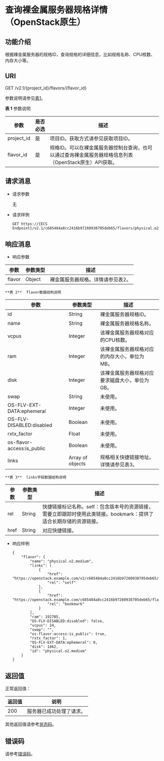 # 查询裸金属服务器规格详情（OpenStack原生）<a name="bms_api_0727"></a>

## 功能介绍<a name="section64833508"></a>

根据裸金属服务器的规格ID，查询规格的详细信息，比如规格名称、CPU核数、内存大小等。

## URI<a name="section46630661"></a>

GET /v2.1/\{project\_id\}/flavors/\{flavor\_id\}

参数说明请参见[表1](#table1857156445)。

**表 1**  参数说明

|参数|是否必选|描述|
|--|--|--|
|project_id|是|项目ID。获取方式请参见获取项目ID。|
|flavor_id|是|规格ID。可以在裸金属服务器控制台查询，也可以通过查询裸金属服务器规格信息列表（OpenStack原生）API获取。|


## 请求消息<a name="section17022773"></a>

-   请求参数

    无

-   请求样例

    ```
    GET https://{ECS Endpoint}/v2.1/c685484a8cc2416b97260938705deb65/flavors/physical.o2.medium
    ```


## 响应消息<a name="section18987236"></a>

-   响应参数

|参数|参数类型|描述|
|--|--|--|
|flavor|Object|裸金属服务器规格。详情请参见表2。|


    **表 2**  flavor数据结构说明

|参数|参数类型|描述|
|--|--|--|
|id|String|裸金属服务器规格ID。|
|name|String|裸金属服务器规格名称。|
|vcpus|Integer|该裸金属服务器规格对应的CPU核数。|
|ram|Integer|该裸金属服务器规格对应的内存大小，单位为MB。|
|disk|Integer|该裸金属服务器规格对应要求磁盘大小，单位为GB。|
|swap|String|未使用。|
|OS-FLV-EXT-DATA:ephemeral|Integer|未使用。|
|OS-FLV-DISABLED:disabled|Boolean|未使用。|
|rxtx_factor|Float|未使用。|
|os-flavor-access:is_public|Boolean|未使用。|
|links|Array of objects|规格相关快捷链接地址。详情请参见表3。|


    **表 3**  links字段数据结构说明

|参数|参数类型|描述|
|--|--|--|
|rel|String|快捷链接标记名称。self：包含版本号的资源链接，需要立即跟踪时使用此类链接。bookmark：提供了适合长期存储的资源链接。|
|href|String|对应快捷链接。|



-   响应样例

    ```
    {
        "flavor": {
            "name": "physical.o2.medium",
            "links": [
                {
                    "href": "https://openstack.example.com/v2/c685484a8cc2416b97260938705deb65/flavors/physical.o2.medium",
                    "rel": "self"
                },
                {
                    "href": "https://openstack.example.com/c685484a8cc2416b97260938705deb65/flavors/physical.o2.medium",
                    "rel": "bookmark"
                }
            ],
            "ram": 192705,
            "OS-FLV-DISABLED:disabled": false,
            "vcpus": 24,
            "swap": "",
            "os-flavor-access:is_public": true,
            "rxtx_factor": 1,
            "OS-FLV-EXT-DATA:ephemeral": 0,
            "disk": 1862,
            "id": "physical.o2.medium"
        }
    }
    ```


## 返回值<a name="section7610951"></a>

正常返回值：

|返回值|说明|
|--|--|
|200|服务器已成功处理了请求。|


其他返回值请参考[状态码](状态码.md)。

## 错误码<a name="section14752650154917"></a>

请参考[错误码](错误码.md)。


